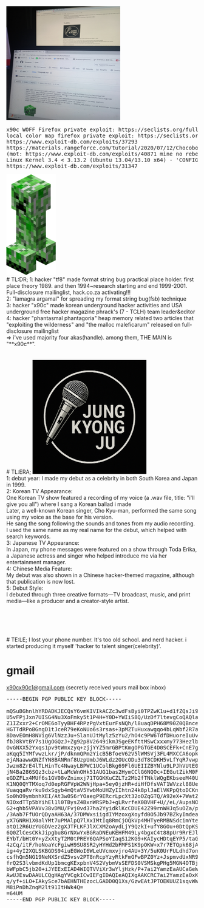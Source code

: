 <img src="screentwo.jpeg" width=300 height=300>
<pre>
x90c WOFF Firefox private exploit: https://seclists.org/fulldisclosure/2013/Aug/187
local color map firefox private exploit: https://seclists.org/fulldisclosure/2013/Aug/188
https://www.exploit-db.com/exploits/37293
https://materials.rangeforce.com/tutorial/2020/07/12/Chocobo-Root/ zeroday exploit
(mot: https://www.exploit-db.com/exploits/40871 mine no rebel's)
Linux Kernel 3.4 < 3.13.2 (Ubuntu 13.04/13.10 x64) - 'CONFIG_X86_X32=y' Local Privilege Escalation (3):
https://www.exploit-db.com/exploits/31347
</pre>
<img src="kripertotor.png"><br>
# TL:DR;
1: hacker "tf8" made format string bug practical place holder. first place theory 1989. and then 1994~research starting and end 1999-2001. Full-disclosure mailinglist, hack.co.za activating!!!<br>
2: "lamagra argamal" for spreading my format string bug(fsb) technique<br>
3: hacker "x90c" made korean underground hacker activities and USA underground free hacker magazine phrack's (7 - TCLH) team leader&editor<br>
4: hacker "phantasmal phantagoria" heap memory related two articles that "exploiting the wilderness" and "the malloc maleficarum"  released
on full-disclosure mailinglist<br>
=> i've used majority four akas(handle). among them, THE MAIN is "**x90c**".<br><br><br>
# TL:ERA;
<img src="singer.png" width=300 height=300><br>
1: debut year: I made my debut as a celebrity in both South Korea and Japan in 1999.<br>
2: Korean TV Appearance:<br>
One Korean TV show featured a recording of my voice (a .wav file, title: "i'll give you all") where I sang a Korean ballad i made<br>
Later, a well-known Korean singer, Cho Kyu-man, performed the same song using my voice as the base for his version.<br>
He sang the song following the sounds and tones from my audio recording.<br>
I used the same name as my real name for the debut, which helped with search keywords.<br>
3: Japanese TV Appearance:<br>
In Japan, my phone messages were featured on a show through Toda Erika, a Japanese actress and singer who helped introduce me via her entertainment manager.<br>
4: Chinese Media Feature:<br>
My debut was also shown in a Chinese hacker-themed magazine, although that publication is now lost.<br>
5: Debut Style:<br>
I debuted through three creative formats—TV broadcast, music, and print media—like a producer and a creator-style artist.<br>
<br><br><br><br><br>
# TE:LE;
I lost your phone number.
It's too old school. and nerd hacker. i started producing it myself 'hacker to talent singer(celebrity)'.

# gmail<br>
x90cx90c1@gmail.com (secretly received yours mail box inbox)<br>

<pre>
-----BEGIN PGP PUBLIC KEY BLOCK-----

mQSuBGhnlhYRDADKJECQsY6vmKIVIkACZc3wdFsByi0TPZwK1u+d1fZQsJi9l9Rx
U5vFPjJxn7UISG4Nu3XoFmky5t1P4H+Y0D+YWIiS8Q/UzDf7ltevgCoQAQlay3bk
Z1IZxxr2+CrOME6oTyyBHF4RPzPgVxtEurFsNQh/l8uaqDPH68M90Z0QBnce9Exn
HGTTdRPoBGngD1tJceR79eKoNUo6s3rsas+3pMZTuHuxawgqo4bLqWbf2R7avnlm
8DavEOmH8NVig6VlNzzJu+SlanUJtMylz5zYu2/hO4c9PW6TdfDHuoreIuUvcVKK
fbJ8kVtBY7s1UgOGQzJ+Zg92p8V2649ikmJSgeEKfttMSwCxxxmy773Hezlb1B7Y
OvGNXX52Yxqs1pv9tWmxzyq+zjjYYZ5mrGBPtKmgOPGTGE4D0SCEFk+CnE7gCs+h
aKqq5IYMfvwzLkr/jP/dknmQPm2YicB5BfoeV62V5lWMSVj3FL4MXCCA6opkGTH7
ejANaawwQNZfYN8BANRnf8UzpUmbJ6WLdz2OUcODu3dT8CDKH5vLfYqR7vwpC/95
Jwzm8ZrE4lTLHinTc4NwayLBPWC1UColBkg69Fl6UEIIZBYNlu9LPJhVUtE0Wbhx
jN4Ba286SQz3cbz+tLaMcWnOHk51AUG1bas2HymCClG6NQOc+IEGutZikM0FTxiJ
eGDZFLx4MUf6s1GV08vZnimxj71TGGKKuCZLTz2Mb2fTNklWQgEKbseeM40UOMhQ
K1NQ0QYTMXoq7d0epRGFVpW2WNjHpa+5ey0jzHR+diHfDfsVAT1WVzzl88UeHyzm
VuaqqaRvrku9dxSgyb4mQtaV5YwbMoUHZyIIhtn24k8plJaElVKPpQtoDCKnblhB
So0hO9ymbnhXEI/At3w0S6rYOaegP9ERcrLpcXt32oOZqGTQ/A92eX+7WatZLiPb
NIOxdTTp5bYihEl1l0TBysZ4BxnWRSPbJ+gLRvrfeX0BVHF+U//eL/AupsNOhPMA
G2+qhb5VPAVv38vDMU/Fvj0vd37ha2YyidklKcCDUE42Z99rnWHJq5uOZa/p6ncL
/3Aab7FfUOrQDyaAH63A/37DMWxsiigdIYMzoxgXoyfd0O5Jb97BZkyImdeaEpGy
yX7GNRH1X0alYMt7uPMAlpQ7lXxIMtIq8RmCjOQkVp4MHTyeRMBNSdcimYtegjhm
atQ12R6UzYUGDVez2gXJTFLKFJlXCXM2oAydLjY9QzkI+ufY8GOu+0DtQpKS905S
6Q0ZlCesCKkJipgbu8GrNXwYxBGRaDNEuKEHFM49Ly4bgxC4t88pUr9RrEJlpsGz
EYbT/bHt0Y+yZxXtyT2M0tPREY6QAPSoYIaqS12KG9+KAIycHDtqEYP5/taGn2+m
4zCq/itF/hoNoaYcFgiwH9SU8SR2yHYHd2bFMFS1K9pOKW+x7r7ETQpk68jAO1DX
ig+4yI2XQLSKBGDS94iuEGWoI6WLeUVcmxvjro4AU+3Y/5uK0UrFULdhd7onLgi0
csfhQm5NG19NeNXSrdZ5vsv2PT8nRcpYzyRtkFmGFwBPZ0Yz+JspmvdUxNR92gyC
frQ2S3lvbmdKdUp1bmcgKExpbnV4S2VybmVsSEFDS0VSMSkgPHg5MGN4OTBjMUBn
bWFpbC5jb20+iJYEExEIAD4WIQTVViXr3wYljHzk/P+7ai2YamzEaAUCaGeWFgIb
AwUJEswDAAULCQgHAgYVCgkICwIEFgIDAQIeAQIXgAAKCRC7ai2YamzEaOxKAP9j
q/yf+iLO+IAkySce7bAEHNTHEzocLGADD0Q1Xs/GzwEAtJPTOEKUUZ1sqvWWJKIu
M8iPnDhZnqM2lt91ItHWk4Q=
=64UM
-----END PGP PUBLIC KEY BLOCK-----
</pre>
